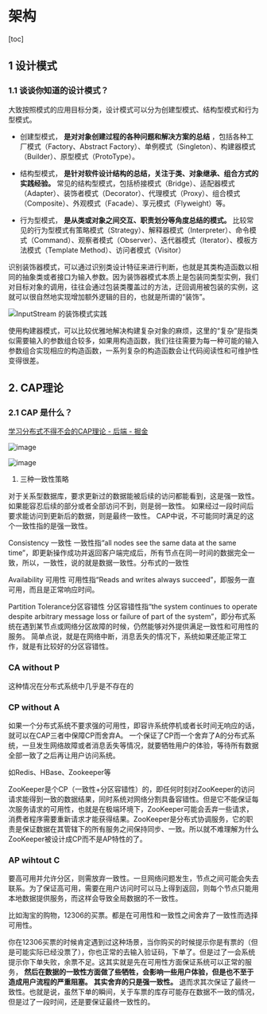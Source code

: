 # 架构

[toc]

## 1 设计模式

### 1.1 谈谈你知道的设计模式？

大致按照模式的应用目标分类，设计模式可以分为创建型模式、结构型模式和行为型模式。

- 创建型模式， **是对对象创建过程的各种问题和解决方案的总结** ，包括各种工厂模式（Factory、Abstract Factory）、单例模式（Singleton）、构建器模式（Builder）、原型模式（ProtoType）。

- 结构型模式， **是针对软件设计结构的总结，关注于类、对象继承、组合方式的实践经验。** 常见的结构型模式，包括桥接模式（Bridge）、适配器模式（Adapter）、装饰者模式（Decorator）、代理模式（Proxy）、组合模式（Composite）、外观模式（Facade）、享元模式（Flyweight）等。

- 行为型模式， **是从类或对象之间交互、职责划分等角度总结的模式。** 比较常见的行为型模式有策略模式（Strategy）、解释器模式（Interpreter）、命令模式（Command）、观察者模式（Observer）、迭代器模式（Iterator）、模板方法模式（Template Method）、访问者模式（Visitor）

识别装饰器模式，可以通过识别类设计特征来进行判断，也就是其类构造函数以相同的抽象类或者接口为输入参数。因为装饰器模式本质上是包装同类型实例，我们对目标对象的调用，往往会通过包装类覆盖过的方法，迂回调用被包装的实例，这就可以很自然地实现增加额外逻辑的目的，也就是所谓的“装饰”。

![InputStream 的装饰模式实践](http://static.lovedata.net/jpg/2018/7/16/4aefeb2a2613a53ae9abd1d47418f2ae.jpg-wm)

使用构建器模式，可以比较优雅地解决构建复杂对象的麻烦，这里的“复杂”是指类似需要输入的参数组合较多，如果用构造函数，我们往往需要为每一种可能的输入参数组合实现相应的构造函数，一系列复杂的构造函数会让代码阅读性和可维护性变得很差。

## 2. CAP理论

### 2.1 CAP 是什么？

[学习分布式不得不会的CAP理论 - 后端 - 掘金](https://juejin.im/entry/5b4bf64c6fb9a04fcc4490d1)

![image](http://static.lovedata.net/jpg/2018/7/16/bf4e5f4e46b7abf4cfe320fc17877ee3.jpg-wm)

![image](http://static.lovedata.net/jpg/2018/7/16/9de96224df9bc684682fe154e5aa1e3f.jpg-wm)

1. 三种一致性策略

对于关系型数据库，要求更新过的数据能被后续的访问都能看到，这是强一致性。
如果能容忍后续的部分或者全部访问不到，则是弱一致性。
如果经过一段时间后要求能访问到更新后的数据，则是最终一致性。
CAP中说，不可能同时满足的这个一致性指的是强一致性。

Consistency 一致性
一致性指“all nodes see the same data at the same time”，即更新操作成功并返回客户端完成后，所有节点在同一时间的数据完全一致，所以，一致性，说的就是数据一致性。分布式的一致性

Availability 可用性
可用性指“Reads and writes always succeed”，即服务一直可用，而且是正常响应时间。

Partition Tolerance分区容错性
分区容错性指“the system continues to operate despite arbitrary message loss or failure of part of the system”，即分布式系统在遇到某节点或网络分区故障的时候，仍然能够对外提供满足一致性和可用性的服务。 简单点说，就是在网络中断，消息丢失的情况下，系统如果还能正常工作，就是有比较好的分区容错性。

### CA without P

这种情况在分布式系统中几乎是不存在的

### CP without A

如果一个分布式系统不要求强的可用性，即容许系统停机或者长时间无响应的话，就可以在CAP三者中保障CP而舍弃A。 一个保证了CP而一个舍弃了A的分布式系统，一旦发生网络故障或者消息丢失等情况，就要牺牲用户的体验，等待所有数据全部一致了之后再让用户访问系统。

如Redis、HBase、Zookeeper等

ZooKeeper是个CP（一致性+分区容错性）的，即任何时刻对ZooKeeper的访问请求能得到一致的数据结果，同时系统对网络分割具备容错性。但是它不能保证每次服务请求的可用性，也就是在极端环境下，ZooKeeper可能会丢弃一些请求，消费者程序需要重新请求才能获得结果。ZooKeeper是分布式协调服务，它的职责是保证数据在其管辖下的所有服务之间保持同步、一致。所以就不难理解为什么ZooKeeper被设计成CP而不是AP特性的了。

### AP wihtout C

要高可用并允许分区，则需放弃一致性。一旦网络问题发生，节点之间可能会失去联系。为了保证高可用，需要在用户访问时可以马上得到返回，则每个节点只能用本地数据提供服务，而这样会导致全局数据的不一致性。

比如淘宝的购物，12306的买票。都是在可用性和一致性之间舍弃了一致性而选择可用性。

你在12306买票的时候肯定遇到过这种场景，当你购买的时候提示你是有票的（但是可能实际已经没票了），你也正常的去输入验证码，下单了。但是过了一会系统提示你下单失败，余票不足。这其实就是先在可用性方面保证系统可以正常的服务， **然后在数据的一致性方面做了些牺牲，会影响一些用户体验，但是也不至于造成用户流程的严重阻塞。**    **其实舍弃的只是强一致性。**  退而求其次保证了最终一致性。也就是说，虽然下单的瞬间，关于车票的库存可能存在数据不一致的情况，但是过了一段时间，还是要保证最终一致性的。